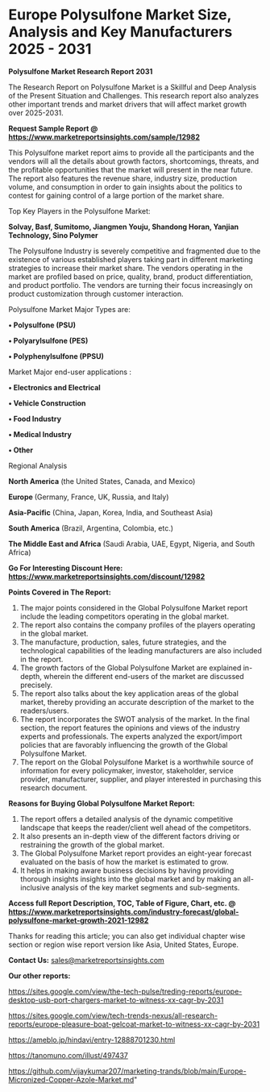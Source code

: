 # Europe Polysulfone Market Size, Analysis and Key Manufacturers 2025 - 2031

<strong>Polysulfone Market Research Report 2031</strong>

The Research Report on Polysulfone Market is a Skillful and Deep Analysis of the Present Situation and Challenges. This research report also analyzes other important trends and market drivers that will affect market growth over 2025-2031.

<strong>Request Sample Report @ <a href=https://www.marketreportsinsights.com/sample/12982>https://www.marketreportsinsights.com/sample/12982</a></strong>

This Polysulfone market report aims to provide all the participants and the vendors will all the details about growth factors, shortcomings, threats, and the profitable opportunities that the market will present in the near future. The report also features the revenue share, industry size, production volume, and consumption in order to gain insights about the politics to contest for gaining control of a large portion of the market share.

Top Key Players in the Polysulfone Market:

<strong>Solvay, Basf, Sumitomo, Jiangmen Youju, Shandong Horan, Yanjian Technology, Sino Polymer</strong>

The Polysulfone Industry is severely competitive and fragmented due to the existence of various established players taking part in different marketing strategies to increase their market share. The vendors operating in the market are profiled based on price, quality, brand, product differentiation, and product portfolio. The vendors are turning their focus increasingly on product customization through customer interaction.

Polysulfone Market Major Types are:

<strong>• Polysulfone (PSU)

• Polyarylsulfone (PES)

• Polyphenylsulfone (PPSU)</strong>

Market Major end-user applications :

<strong>• Electronics and Electrical

• Vehicle Construction

• Food Industry

• Medical Industry

• Other</strong>

Regional Analysis

</u><strong><b>North America</b></strong> (the United States, Canada, and Mexico)

<strong><b>Europe </b></strong>(Germany, France, UK, Russia, and Italy)

<strong><b>Asia-Pacific</b></strong> (China, Japan, Korea, India, and Southeast Asia)

<strong><b>South America</b></strong> (Brazil, Argentina, Colombia, etc.)

<strong><b>The Middle East and Africa</b></strong> (Saudi Arabia, UAE, Egypt, Nigeria, and South Africa)

<strong>Go For Interesting Discount Here: <a href=https://www.marketreportsinsights.com/discount/12982>https://www.marketreportsinsights.com/discount/12982</a></strong>

<strong>Points Covered in The Report:</strong>
<ol>
  <li>The major points considered in the Global Polysulfone Market report include the leading competitors operating in the global market.</li>
  <li>The report also contains the company profiles of the players operating in the global market.</li>
  <li>The manufacture, production, sales, future strategies, and the technological capabilities of the leading manufacturers are also included in the report.</li>
  <li>The growth factors of the Global Polysulfone Market are explained in-depth, wherein the different end-users of the market are discussed precisely.</li>
  <li>The report also talks about the key application areas of the global market, thereby providing an accurate description of the market to the readers/users.</li>
  <li>The report incorporates the SWOT analysis of the market. In the final section, the report features the opinions and views of the industry experts and professionals. The experts analyzed the export/import policies that are favorably influencing the growth of the Global Polysulfone Market.</li>
  <li>The report on the Global Polysulfone Market is a worthwhile source of information for every policymaker, investor, stakeholder, service provider, manufacturer, supplier, and player interested in purchasing this research document.</li>
</ol>
<strong>Reasons for Buying Global Polysulfone Market Report:</strong>

<ol>
  <li>The report offers a detailed analysis of the dynamic competitive landscape that keeps the reader/client well ahead of the competitors.</li>
  <li>It also presents an in-depth view of the different factors driving or restraining the growth of the global market.</li>
  <li>The Global Polysulfone Market report provides an eight-year forecast evaluated on the basis of how the market is estimated to grow.</li>
  <li>It helps in making aware business decisions by having providing thorough insights insights into the global market and by making an all-inclusive analysis of the key market segments and sub-segments.</li>
</ol>
<strong>Access full Report Description, TOC, Table of Figure, Chart, etc. @ <a href=https://www.marketreportsinsights.com/industry-forecast/global-polysulfone-market-growth-2021-12982>https://www.marketreportsinsights.com/industry-forecast/global-polysulfone-market-growth-2021-12982</a></strong>


Thanks for reading this article; you can also get individual chapter wise section or region wise report version like Asia, United States, Europe.

<strong>Contact Us:</strong>
sales@marketreportsinsights.com

<strong>Our other reports:</strong>

<a href=https://sites.google.com/view/the-tech-pulse/treding-reports/europe-desktop-usb-port-chargers-market-to-witness-xx-cagr-by-2031>https://sites.google.com/view/the-tech-pulse/treding-reports/europe-desktop-usb-port-chargers-market-to-witness-xx-cagr-by-2031</a>

<a href=https://sites.google.com/view/tech-trends-nexus/all-research-reports/europe-pleasure-boat-gelcoat-market-to-witness-xx-cagr-by-2031>https://sites.google.com/view/tech-trends-nexus/all-research-reports/europe-pleasure-boat-gelcoat-market-to-witness-xx-cagr-by-2031</a>

<a href=https://ameblo.jp/hindavi/entry-12888701230.html>https://ameblo.jp/hindavi/entry-12888701230.html</a>

<a href=https://tanomuno.com/illust/497437>https://tanomuno.com/illust/497437</a>

<a href=https://github.com/vijaykumar207/marketing-trands/blob/main/Europe-Micronized-Copper-Azole-Market.md>https://github.com/vijaykumar207/marketing-trands/blob/main/Europe-Micronized-Copper-Azole-Market.md</a>"
